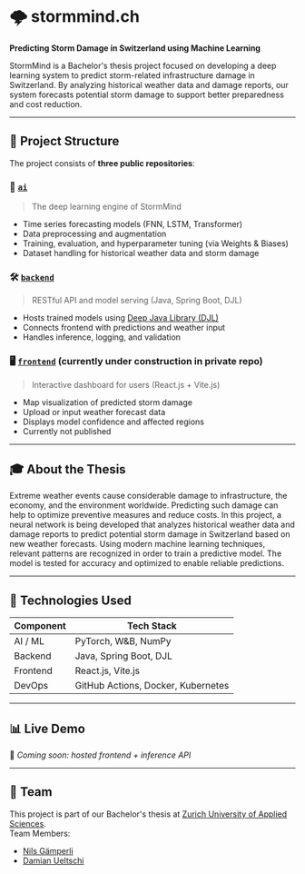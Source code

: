 # 🌩️ stormmind.ch

**Predicting Storm Damage in Switzerland using Machine Learning**

StormMind is a Bachelor's thesis project focused on developing a deep learning system to predict storm-related infrastructure damage in Switzerland. By analyzing historical weather data and damage reports, our system forecasts potential storm damage to support better preparedness and cost reduction.

---

## 📁 Project Structure

The project consists of **three public repositories**:

### 🧠 [`ai`](https://github.com/stormmind-ch/ai)
> The deep learning engine of StormMind

- Time series forecasting models (FNN, LSTM, Transformer)
- Data preprocessing and augmentation
- Training, evaluation, and hyperparameter tuning (via Weights & Biases)
- Dataset handling for historical weather data and storm damage

### 🛠️ [`backend`](https://github.com/stormmind-ch/backend)
> RESTful API and model serving (Java, Spring Boot, DJL)

- Hosts trained models using [Deep Java Library (DJL)](https://djl.ai/)
- Connects frontend with predictions and weather input
- Handles inference, logging, and validation

### 🖥️ [`frontend`](https://github.com/stormmind-ch/frontend) (currently under construction in private repo)
> Interactive dashboard for users (React.js + Vite.js)

- Map visualization of predicted storm damage
- Upload or input weather forecast data
- Displays model confidence and affected regions
- Currently not published

---

## 🎓 About the Thesis
Extreme weather events cause considerable damage to infrastructure, the economy, and the environment worldwide. Predicting such damage can help to optimize preventive measures and reduce costs. In this project, a neural network is being developed that analyzes historical weather data and damage reports to predict potential storm damage in Switzerland based on new weather forecasts. Using modern machine learning techniques, relevant patterns are recognized in order to train a predictive model. The model is tested for accuracy and optimized to enable reliable predictions.

---

## 🚀 Technologies Used

| Component   | Tech Stack                        |
|------------|-----------------------------------|
| AI / ML     | PyTorch, W&B, NumPy               |
| Backend     | Java, Spring Boot, DJL            |
| Frontend    | React.js, Vite.js                 |
| DevOps      | GitHub Actions, Docker, Kubernetes|

---

## 📊 Live Demo

🚧 *Coming soon: hosted frontend + inference API*

---

## 🤝 Team

This project is part of our Bachelor's thesis at [Zurich University of Applied Sciences](https://www.zhaw.ch/de/engineering).  
Team Members: 
- [Nils Gämperli](https://github.com/Nelson0101?tab=overview&from=2025-05-01&to=2025-05-11)
- [Damian Ueltschi](https://github.com/duke-j)




